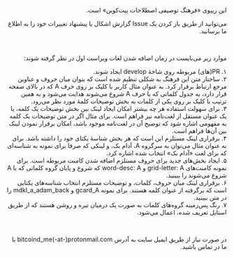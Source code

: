 <div dir="rtl">
<p>
این ریپوی «فرهنگ توصیفی اصطلاحات بیت‌کوین» است.
</p>
<p>
می‌توانید از طریق باز کردن یک Issue گزارش اشکال یا پیشنهاد تغییرات خود را به اطلاع ما برسانید.
</p>
<br/>
<p>
موارد زیر می‌بایست در زمان اضافه شدن لغات ویراست اول در نظر گرفته شوند:
</p>
<p dir="rtl" style="text-align:right;">
۱. PR(های) مربوطه روی شاخهٔ develop ایجاد شوند.<br/>
۲. ساختار متن این فرهنگ به شکلی تنظیم شده است که بتوان میان حروف و عناوین مرجع ارتباط برقرار کرد. به عنوان مثال کاربر با کلیک بر روی حرف A  که در بالای صفحه قرار دارد، به جدول کلماتی که با حرف A  شروع می‌شوند هدایت می‌شود و به همین ترتیب با کلیک بر روی یکی از کلمات به بخش توضیحات کلمهٔ مورد نظر می‌رود. <br/>
۳. برای سهولت استفاده هر چه بیشتر امکان ایجاد لینک بین بخش توضیحات یک کلمه، یا یک عنوان مستقل از لغت‌نامه نیز فراهم است. برای مثال اگر در متن توضیحات یک کلمه به مفهومی اشاره شود که توضیح آن در لغت‌نامه موجود باشد، امکان برقرار نمودن لینک بین آن‌ها فراهم است.<br/>
۴. برقراری لینک مستلزم این است که هر بخش شناسهٔ یکتای خود را داشته باشد. برای به عنوان مثال می‌توان به سرگروه A، آدام بک، و لینکی که صرفا برای نمونه به شناسه‌ای که برای لغت «آدام بک» انتخاب شده اشاره کرد.<br/>
۵. ایجاد بخش‌های جدید برای حروف مستلزم اضافه شدن کامنت مربوطه است. برای نمونه کامنت‌های grid-letter: A و word-desc: A  که شروع و پایان گروه کلماتی که با A شروع می‌شوند را ببینید.<br/>
۶. برقراری لینک میان حروف، کلمات، و توضیحات مستلزم انتخاب شناسه‌های یکتایی است که برگرفته از عنوان کلمه هستند. برای نمونه gcard_A و mdkl_a_adam_back را در متن ببینید.<br/>
۷. رنگ پس‌زمینه گروه‌های کلمات به صورت یک درمیان تیره و روشن هستند که از طریق استایل تعریف شده، اعمال می‌شود.
</p>
<br/>
<p>
در صورت نیاز از طریق ایمیل سایت به آدرس bitcoind_me(-at-)protonmail.com با ما در تماس باشید.
</p>
</div>
